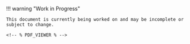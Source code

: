 !!! warning "Work in Progress"

    This document is currently being worked on and may be incomplete or subject to change.

    <!-- % PDF_VIEWER % -->